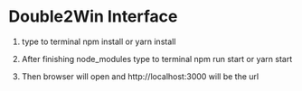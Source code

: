 # Double2Win Interface

1. type to terminal 
   npm install or yarn install

2. After finishing node_modules type to terminal 
   npm run start or yarn start

3. Then browser will open and  http://localhost:3000 will be the url